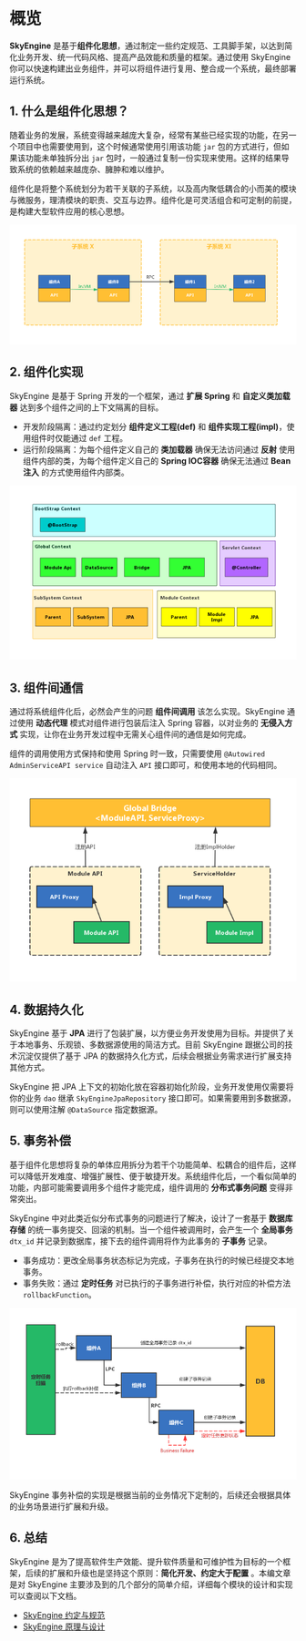# 概览

**SkyEngine** 是基于**组件化思想**，通过制定一些约定规范、工具脚手架，以达到简化业务开发、统一代码风格、提高产品效能和质量的框架。通过使用 SkyEngine 你可以快速构建出业务组件，并可以将组件进行复用、整合成一个系统，最终部署运行系统。

## 1. 什么是组件化思想？

随着业务的发展，系统变得越来越庞大复杂，经常有某些已经实现的功能，在另一个项目中也需要使用到，这个时候通常使用引用该功能 `jar` 包的方式进行，但如果该功能未单独拆分出 `jar` 包时，一般通过复制一份实现来使用。这样的结果导致系统的依赖越来越庞杂、臃肿和难以维护。

组件化是将整个系统划分为若干关联的子系统，以及高内聚低耦合的小而美的模块与微服务，理清模块的职责、交互与边界。组件化是可灵活组合和可定制的前提，是构建大型软件应用的核心思想。

![subsystem module](images/subsystem_module.png)



## 2. 组件化实现

SkyEngine 是基于 Spring 开发的一个框架，通过 **扩展 Spring** 和 **自定义类加载器** 达到多个组件之间的上下文隔离的目标。

- 开发阶段隔离：通过约定划分 **组件定义工程(def)** 和 **组件实现工程(impl)**，使用组件时仅能通过 `def` 工程。
- 运行阶段隔离：为每个组件定义自己的 **类加载器** 确保无法访问通过 **反射** 使用组件内部的类，为每个组件定义自己的 **Spring IOC容器** 确保无法通过 **Bean 注入** 的方式使用组件内部类。 

![](images/spring_context.png)

## 3. 组件间通信

通过将系统组件化后，必然会产生的问题 **组件间调用** 该怎么实现。SkyEngine 通过使用 **动态代理** 模式对组件进行包装后注入 Spring 容器，以对业务的 **无侵入方式** 实现，让你在业务开发过程中无需关心组件间的通信是如何完成。

组件的调用使用方式保持和使用 Spring 时一致，只需要使用 `@Autowired AdminServiceAPI service`  自动注入 `API` 接口即可，和使用本地的代码相同。

![](images/module_comm.png)



## 4. 数据持久化

SkyEngine 基于 **JPA** 进行了包装扩展，以方便业务开发使用为目标。并提供了关于本地事务、乐观锁、多数据源使用的简洁方式。目前 SkyEngine 跟据公司的技术沉淀仅提供了基于 JPA 的数据持久化方式，后续会根据业务需求进行扩展支持其他方式。

SkyEngine 把 JPA 上下文的初始化放在容器初始化阶段，业务开发使用仅需要将你的业务 `dao` 继承 `SkyEngineJpaRepository` 接口即可。如果需要用到多数据源，则可以使用注解 `@DataSource` 指定数据源。



## 5. 事务补偿

基于组件化思想将复杂的单体应用拆分为若干个功能简单、松耦合的组件后，这样可以降低开发难度、增强扩展性、便于敏捷开发。系统组件化后，一个看似简单的功能，内部可能需要调用多个组件才能完成，组件调用的 **分布式事务问题** 变得非常突出。

SkyEngine 中对此类近似分布式事务的问题进行了解决，设计了一套基于 **数据库存储** 的统一事务提交、回滚的机制。当一个组件被调用时，会产生一个 **全局事务** `dtx_id` 并记录到数据库，接下去的组件调用将作为此事务的 **子事务** 记录。

- 事务成功：更改全局事务状态标记为完成，子事务在执行的时候已经提交本地事务。
- 事务失败：通过 **定时任务** 对已执行的子事务进行补偿，执行对应的补偿方法 `rollbackFunction`。

![](images/tx_manager.png)

SkyEngine 事务补偿的实现是根据当前的业务情况下定制的，后续还会根据具体的业务场景进行扩展和升级。



## 6. 总结

SkyEngine 是为了提高软件生产效能、提升软件质量和可维护性为目标的一个框架，后续的扩展和升级也是坚持这个原则：**简化开发、约定大于配置** 。本编文章是对 SkyEngine 主要涉及到的几个部分的简单介绍，详细每个模块的设计和实现可以查阅以下文档。

- [SkyEngine 约定与规范](约定与规范.md)
- [SkyEngine 原理与设计 ](TBD)